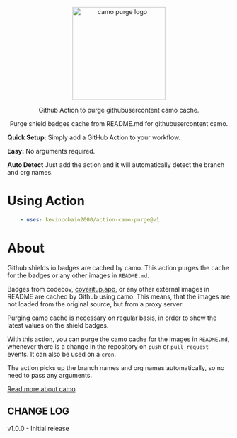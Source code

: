 <p align="center">
  <img alt="camo purge logo" src="https://imgur.com/Xt2k39E.png" width="210">
</p>
<p align="center">
  Github Action to purge githubusercontent camo cache.
</p>
<p align="center">
  Purge shield badges cache from README.md for githubusercontent camo.
</p>

**Quick Setup:** Simply add a GitHub Action to your workflow.

**Easy:** No arguments required.

**Auto Detect** Just add the action and it will automatically detect the branch and org names.


# Using Action

```yaml
    - uses: kevincobain2000/action-camo-purge@v1
```

# About

Github shields.io badges are cached by camo.
This action purges the cache for the badges or any other images in `README.md`.

Badges from codecov, [coveritup.app](https://coveritup.app), or any other external images in README are cached by Github using camo. This means, that the images are not loaded from the original source, but from a proxy server.

Purging camo cache is necessary on regular basis, in order to show the latest values on the shield badges.

With this action, you can purge the camo cache for the images in `README.md`, whenever there is a change in the repository on `push` or `pull_request` events. It can also be used on a `cron`.

The action picks up the branch names and org names automatically, so no need to pass any arguments.

[Read more about camo](https://docs.github.com/en/authentication/keeping-your-account-and-data-secure/about-anonymized-urls)

## CHANGE LOG

v1.0.0 - Initial release
